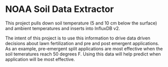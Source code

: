 
# NOAA Soil Data Extractor  

This project pulls down soil temperature (5 and 10 cm below the surface) and ambient temperatures and inserts into InfluxDB v2.  

The intent of this project is to use this information to drive data driven decisions about lawn fertilization and pre and post emergent applications.  As an example, pre-emergent split applications are most effective when the soil temeratures reach 50 degrees F.  Using this data will help predict when application will be most effective.



